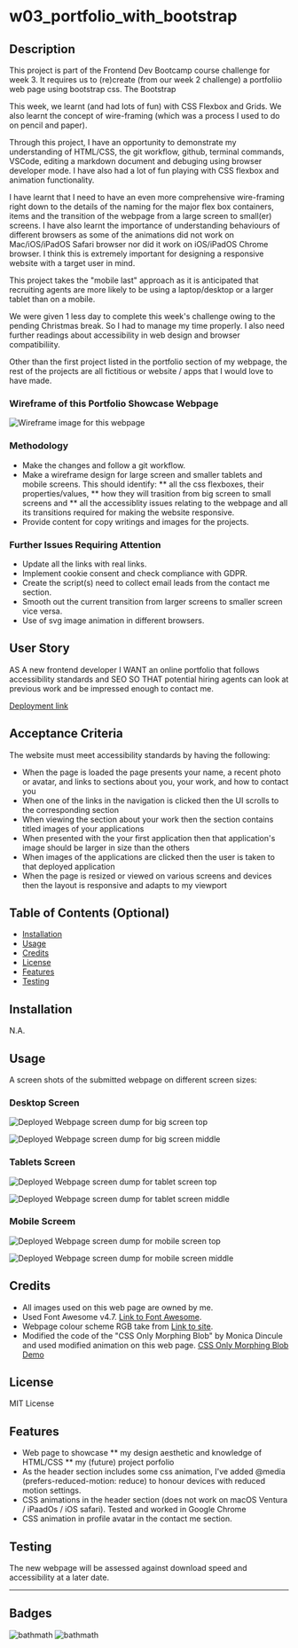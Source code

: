 # w03_portfolio_with_bootstrap


## Description

This project is part of the Frontend Dev Bootcamp course challenge for week 3. It requires us to (re)create (from our week 2 challenge) a portfoliio web page using bootstrap css. The Bootstrap

This week, we learnt (and had lots of fun) with CSS Flexbox and Grids. We also learnt the concept of wire-framing (which was a process I used to do on pencil and paper). 

Through this project, I have an opportunity to demonstrate my understanding of HTML/CSS, the git workflow, github, terminal commands, VSCode, editing a markdown document and debuging using browser developer mode. I have also had a lot of fun playing with CSS flexbox and animation functionality.  

I have learnt that I need to have an even more comprehensive wire-framing right down to the details of the naming for the major flex box containers, items and the transition of the webpage from a large screen to small(er) screens. I have also learnt the importance of understanding behaviours of different browsers as some of the animations did not work on Mac/iOS/iPadOS Safari browser nor did it work on iOS/iPadOS Chrome browser. I think this is extremely important for designing a responsive website with a target user in mind.

This project takes the "mobile last" approach as it is anticipated that recruiting agents are more likely to be using a laptop/desktop or a larger tablet than on a mobile.

We were given 1 less day to complete this week's challenge owing to the pending Christmas break. So I had to manage my time properly. I also need further readings about accessibility in web design and browser compatibiliity.

Other than the first project listed in the portfolio section of my webpage, the rest of the projects are all fictitious or website / apps that I would love to have made. 


### Wireframe of this Portfolio Showcase Webpage

![Wireframe image for this webpage](assets/images/wire_frame_peiwang_portfolio_webpage.png)



### Methodology

* Make the changes and follow a git workflow.
* Make a wireframe design for large screen and smaller tablets and mobile screens. This should identify:
  ** all the css flexboxes, their properties/values, 
  ** how they will trasition from big screen to small screens and
  ** all the accessiblity issues relating to the webpage and all its transitions required for making the website responsive. 
* Provide content for copy writings and images for the projects.



### Further Issues Requiring Attention

* Update all the links with real links.
* Implement cookie consent and check compliance with GDPR.
* Create the script(s) need to collect email leads from the contact me section.
* Smooth out the current transition from larger screens to smaller screen vice versa.
* Use of svg image animation in different browsers.



## User Story

AS A new frontend developer
I WANT an online portfolio that follows accessibility standards and SEO
SO THAT potential hiring agents can look at previous work and be impressed enough to contact me.

[Deployment link](https://havetimedrinktea.github.io/w02_challenge_portfolio_showcase/)


## Acceptance Criteria

The website must meet accessibility standards by having the following:

* When the page is loaded the page presents your name, a recent photo or avatar, and links to sections about you, your work, and how to contact you
* When one of the links in the navigation is clicked then the UI scrolls to the corresponding section
* When viewing the section about your work then the section contains titled images of your applications
* When presented with the your first application then that application's image should be larger in size than the others
* When images of the applications are clicked then the user is taken to that deployed application
* When the page is resized or viewed on various screens and devices then the layout is responsive and adapts to my viewport


## Table of Contents (Optional)

* [Installation](#installation)
* [Usage](#usage)
* [Credits](#credits)
* [License](#license)
* [Features](#features)
* [Testing](#testing)


## Installation

N.A.


## Usage 

A screen shots of the submitted webpage on different screen sizes:

### Desktop Screen

![Deployed Webpage screen dump for big screen top](assets/images/screenshot_big_top.png)

![Deployed Webpage screen dump for big screen middle](assets/images/screenshot_big_middle.png)


### Tablets Screen

![Deployed Webpage screen dump for tablet screen top](assets/images/screenshot_medium_top.png)

![Deployed Webpage screen dump for tablet screen middle](assets/images/screenshot_medium_middle.png)


### Mobile Screem

![Deployed Webpage screen dump for mobile screen top](assets/images/screenshot_small_top.png)

![Deployed Webpage screen dump for mobile  screen middle](assets/images/screenshot_small_middle.png)


## Credits

* All images used on this web page are owned by me.
* Used Font Awesome v4.7. [Link to Font Awesome](https://fontawesome.com).
* Webpage colour scheme RGB take from [Link to site](http://khroma.co/generator/).
* Modified the code of the "CSS Only Morphing Blob" by Monica Dincule and used modified animation on this web page. [CSS Only Morphing Blob Demo](https://codepen.io/notwaldorf/pen/omXwzw)



## License

MIT License



## Features

* Web page to showcase 
  ** my design aesthetic and knowledge of HTML/CSS
  ** my (future) project porfolio 
* As the header section includes some css animation, I've added @media (prefers-reduced-motion: reduce) to honour devices with reduced motion settings.
* CSS animations in the header section (does not work on macOS Ventura / iPaadOs / iOS safari).  Tested and worked in Google Chrome
* CSS animation in profile avatar in the contact me section.
	

	
	
## Testing

The new webpage will be assessed against download speed and accessibility at a later date. 



---

## Badges

![bathmath](https://img.shields.io/badge/Memo%20League-Golden-yellow)
![bathmath](https://img.shields.io/badge/SoloLearn%20League-Mars-red)
